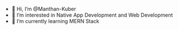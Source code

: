 - 👋 Hi, I’m @Manthan-Kuber
- 👀 I’m interested in Native App Development and Web Development 
- 🌱 I’m currently learning MERN Stack

<!---
Manthan-Kuber/Manthan-Kuber is a ✨ special ✨ repository because its `README.md` (this file) appears on your GitHub profile.
You can click the Preview link to take a look at your changes.
--->
